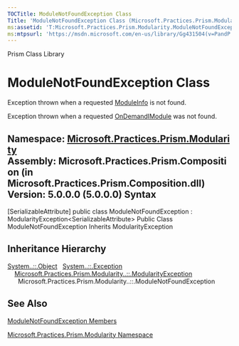 ```yaml
---
TOCTitle: ModuleNotFoundException Class
Title: 'ModuleNotFoundException Class (Microsoft.Practices.Prism.Modularity)'
ms:assetid: 'T:Microsoft.Practices.Prism.Modularity.ModuleNotFoundException'
ms:mtpsurl: 'https://msdn.microsoft.com/en-us/library/Gg431504(v=PandP.50)'
---
```


Prism Class Library

ModuleNotFoundException Class
=============================

Exception thrown when a requested [ModuleInfo](https://msdn.microsoft.com/t:microsoft.practices.prism.modularity.moduleinfo) is not found.

Exception thrown when a requested [OnDemand](https://msdn.microsoft.com/t:microsoft.practices.prism.modularity.initializationmode)[IModule](https://msdn.microsoft.com/t:microsoft.practices.prism.modularity.imodule) was not found.

**Namespace:** [Microsoft.Practices.Prism.Modularity](https://msdn.microsoft.com/n:microsoft.practices.prism.modularity)
**Assembly:** Microsoft.Practices.Prism.Composition (in Microsoft.Practices.Prism.Composition.dll) Version: 5.0.0.0 (5.0.0.0)
Syntax
------

<span id="syntaxToggle"></span>[SerializableAttribute\] public class ModuleNotFoundException : ModularityException&lt;SerializableAttribute&gt; Public Class ModuleNotFoundException Inherits ModularityException

Inheritance Hierarchy
---------------------

<span id="familyToggle"></span>[System..::.Object](http://msdn2.microsoft.com/en-us/library/e5kfa45b)
  [System..::.Exception](http://msdn2.microsoft.com/en-us/library/c18k6c59)
    [Microsoft.Practices.Prism.Modularity..::.ModularityException](https://msdn.microsoft.com/t:microsoft.practices.prism.modularity.modularityexception)
      Microsoft.Practices.Prism.Modularity..::.ModuleNotFoundException

See Also
--------

<span id="seeAlsoToggle"></span>
[ModuleNotFoundException Members](https://msdn.microsoft.com/allmembers.t:microsoft.practices.prism.modularity.modulenotfoundexception)

[Microsoft.Practices.Prism.Modularity Namespace](https://msdn.microsoft.com/n:microsoft.practices.prism.modularity)
